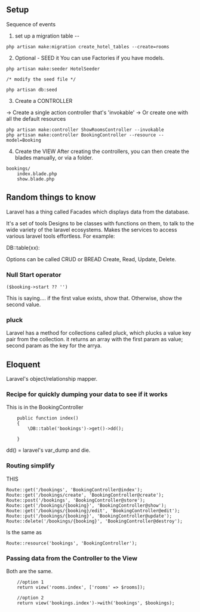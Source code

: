 ## Setup

Sequence of events

1. set up a migration table --

```
php artisan make:migration create_hotel_tables --create=rooms
```

2. Optional - SEED it
   You can use Factories if you have models.

```
php artisan make:seeder HotelSeeder

/* modify the seed file */

php artisan db:seed

```

3. Create a CONTROLLER

-> Create a single action controller that's 'invokable'
-> Or create one with all the default resources

```
php artisan make:controller ShowRoomsController --invokable
php artisan make:controller BookingController --resource --model=Booking
```

4. Create the VIEW
   After creating the controllers, you can then create the blades manually, or via a folder.

```
bookings/
    index.blade.php
    show.blade.php

```

## Random things to know

Laravel has a thing called Facades which displays data from the database.

It's a set of tools
Designs to be classes with functions on them, to talk to the wide variety of the laravel ecosystems.
Makes the services to access various laravel tools effortless.
For example:

DB::table(xx):

Options can be called
CRUD or BREAD
Create, Read, Update, Delete.

### Null Start operator

```
($booking->start ?? '')
```

This is saying.... if the first value exists, show that. Otherwise, show the second value.

### pluck

Laravel has a method for collections called pluck, which plucks a value key pair from the collection.
it returns an array with the first param as value; second param as the key for the arrya.

## Eloquent

Laravel's object/relationship mapper.

### Recipe for quickly dumping your data to see if it works

This is in the BookingController

```
    public function index()
    {
        \DB::table('bookings')->get()->dd();

    }
```

dd() = laravel's var_dump and die.

### Routing simplify

THIS

```
Route::get('/bookings', 'BookingController@index');
Route::get('/bookings/create', 'BookingController@create');
Route::post('/bookings', 'BookingController@store');
Route::get('/bookings/{booking}', 'BookingController@show');
Route::get('/bookings/{booking}/edit', 'BookingController@edit');
Route::put('/bookings/{booking}', 'BookingController@update');
Route::delete('/bookings/{booking}', 'BookingController@destroy');
```

Is the same as

```
Route::resource('bookings', 'BookingController');

```

### Passing data from the Controller to the View

Both are the same.

```
    //option 1
    return view('rooms.index', ['rooms' => $rooms]);

    //option 2
    return view('bookings.index')->with('bookings', $bookings);
```
